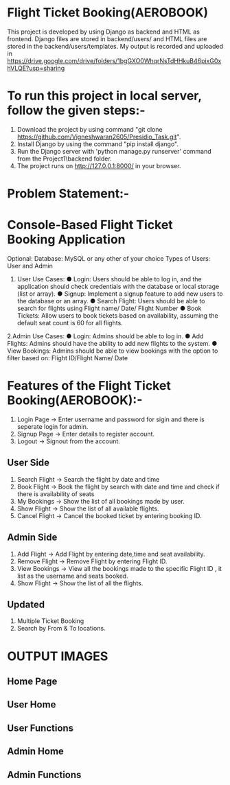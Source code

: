 # Flight Ticket Booking(AEROBOOK)

This project is developed by using Django as backend and HTML as frontend. Django files are stored in backend/users/ and HTML files are stored in the backend/users/templates. My output is recorded and uploaded in https://drive.google.com/drive/folders/1bgGXO0WhqrNsTdHHkuB46pixG0xhVLQE?usp=sharing

# To run this project in local server, follow the given steps:-

1. Download the project by using command "git clone https://github.com/Vigneshwaran2605/Presidio_Task.git".
2. Install Django by using the command "pip install django".
3. Run the Django server with 'python manage.py runserver' command from the Project1\backend folder.
4. The project runs on http://127.0.0.1:8000/ in your browser.

# Problem Statement:-

# Console-Based Flight Ticket Booking Application

Optional: Database: MySQL or any other of your choice
Types of Users: User and Admin

1. User Use Cases:
● Login: Users should be able to log in, and the application should check credentials with the database or local storage (list or array).
● Signup: Implement a signup feature to add new users to the database or an array.
● Search Flight: Users should be able to search for flights using Flight name/ Date/ Flight Number
● Book Tickets: Allow users to book tickets based on availability, assuming the default seat count is 60 for all flights.

2.Admin Use Cases:
● Login: Admins should be able to log in.
● Add Flights: Admins should have the ability to add new flights to the system.
● View Bookings: Admins should be able to view bookings with the option to filter based on: Flight ID/Flight Name/ Date

# Features of the Flight Ticket Booking(AEROBOOK):-

1. Login Page -> Enter username and password for sigin and there is seperate login for admin.
2. Signup Page -> Enter details to register account.
3. Logout -> Signout from the account.

## User Side

1. Search Flight -> Search the flight by date and time
2. Book Flight -> Book the flight by search with date and time and check if there is availability of seats
3. My Bookings -> Show the list of all bookings made by user.
4. Show Flight -> Show the list of all available flights.
5. Cancel Flight -> Cancel the booked ticket by entering booking ID.

## Admin Side

1. Add Flight -> Add Flight by entering date,time and seat availability.
2. Remove Flight -> Remove Flight by entering Flight ID.
3. View Bookings -> View all the bookings made to the specific Flight ID , it list as the username and seats booked.
4. Show Flight -> Show the list of all the flights.

## Updated
1. Multiple Ticket Booking
2. Search by From & To locations.

# OUTPUT IMAGES

## Home Page


## User Home

## User Functions


## Admin Home

## Admin Functions



